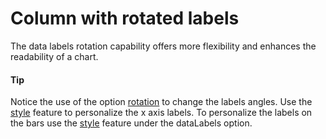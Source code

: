 # Column with rotated labels
The data labels rotation capability offers more flexibility and enhances the readability of a chart.

####  Tip
Notice the use of the option [rotation](https://api.highcharts.com/highcharts/xAxis.labels.rotation) to change the labels angles.
Use the [style](https://api.highcharts.com/highcharts/xAxis.labels.style) feature to personalize the x axis labels. To personalize the labels on the bars use the [style](https://api.highcharts.com/highcharts/plotOptions.series.dataLabels.style) feature under the dataLabels option.